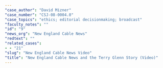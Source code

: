 ```yaml
---
"case_author": "David Mizner"
"case_number": "CSJ-08-0004.0"
"case_topics": "ethics; editorial decisionmaking; broadcast"
"faculty_notes": ""
"id": "9"
"news_org": "New England Cable News"
"redtext": ""
"related_cases":
- - "21"
"slug": "New England Cable News Video"
"title": "New England Cable News and the Terry Glenn Story (Video)"
---
```

